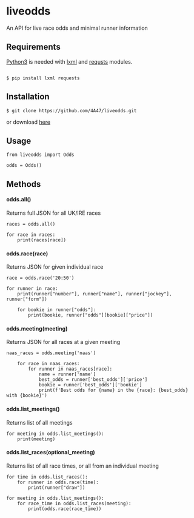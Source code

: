 # liveodds
An API for live race odds and minimal runner information

## Requirements

[Python3](https://www.python.org/downloads/) is needed with [lxml](https://lxml.de/) and [requsts](https://2.python-requests.org/en/master/) modules.

```

$ pip install lxml requests

```

## Installation
```
$ git clone https://github.com/4A47/liveodds.git
```
or download [here](https://github.com/4A47/liveodds/archive/master.zip)

## Usage
```
from liveodds import Odds

odds = Odds()

```

## Methods

#### odds.all()
Returns full JSON for all UK/IRE races
```
races = odds.all()

for race in races:
    print(races[race])
```

#### odds.race(race)
Returns JSON for given individual race
```
race = odds.race('20:50')

for runner in race:
    print(runner["number"], runner["name"], runner["jockey"], runner["form"])
    
    for bookie in runner["odds"]:
        print(bookie, runner["odds"][bookie]["price"])
```

#### odds.meeting(meeting)
Returns JSON for all races at a given meeting
```
naas_races = odds.meeting('naas')

	for race in naas_races:
		for runner in naas_races[race]:
			name = runner['name']
			best_odds = runner['best_odds']['price']
			bookie = runner['best_odds']['bookie']
			print(f'Best odds for {name} in the {race}: {best_odds} with {bookie}')
```

#### odds.list_meetings()
Returns list of all meetings
```
for meeting in odds.list_meetings():
    print(meeting)
```

#### odds.list_races(optional_meeting)
Returns list of all race times, or all from an individual meeting
```
for time in odds.list_races():
    for runner in odds.race(time):
        print(runner["draw"])
        
for meeting in odds.list_meetings():
    for race_time in odds.list_races(meeting):
        print(odds.race(race_time))
```